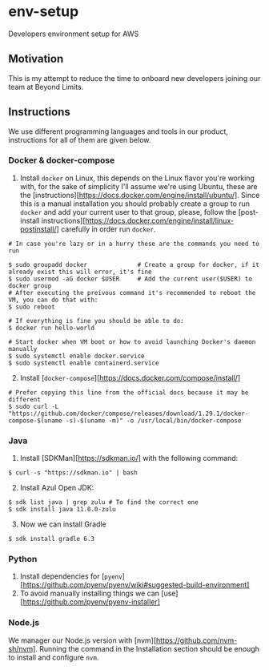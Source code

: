 # env-setup
Developers environment setup for AWS

## Motivation
This is my attempt to reduce the time to onboard new developers joining
our team at Beyond Limits.

## Instructions
We use different programming languages and tools in our product, instructions for all
of them are given below.

### Docker & docker-compose

1. Install `docker` on Linux, this depends on the Linux flavor you're working with, for the sake
of simplicity I'll assume we're using Ubuntu, these are the [instructions][https://docs.docker.com/engine/install/ubuntu/].
Since this is a manual installation you should probably create a group to run `docker` and add your current user to that group, please,
follow the [post-install instructions][https://docs.docker.com/engine/install/linux-postinstall/] carefully in order run `docker`.
```
# In case you're lazy or in a hurry these are the commands you need to run

$ sudo groupadd docker              # Create a group for docker, if it already exist this will error, it's fine
$ sudo usermod -aG docker $USER     # Add the current user($USER) to docker group
# After executing the preivous command it's recommended to reboot the VM, you can do that with:
$ sudo reboot

# If everything is fine you should be able to do:
$ docker run hello-world

# Start docker when VM boot or how to avoid launching Docker's daemon manually
$ sudo systemctl enable docker.service
$ sudo systemctl enable containerd.service
```

2. Install [`docker-compose`][https://docs.docker.com/compose/install/]
```
# Prefer copying this line from the official docs because it may be different
$ sudo curl -L "https://github.com/docker/compose/releases/download/1.29.1/docker-compose-$(uname -s)-$(uname -m)" -o /usr/local/bin/docker-compose
```

### Java
1. Install [SDKMan][https://sdkman.io/] with the following command:
```
$ curl -s "https://sdkman.io" | bash
```
2. Install Azul Open JDK:
```
$ sdk list java | grep zulu # To find the correct one
$ sdk install java 11.0.0-zulu
```
3. Now we can install Gradle
```
$ sdk install gradle 6.3
```

### Python
1. Install dependencies for [`pyenv`][https://github.com/pyenv/pyenv/wiki#suggested-build-environment]
2. To avoid manually installing things we can [use][https://github.com/pyenv/pyenv-installer]

### Node.js
We manager our Node.js version with [nvm][https://github.com/nvm-sh/nvm]. Running the command in the Installation section should be enough to install and configure `nvm`.
